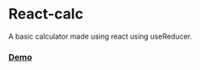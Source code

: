 # React-calc  

A basic calculator made using react using useReducer.  

### [Demo](https://prateek7805.github.io/react-calc/)
